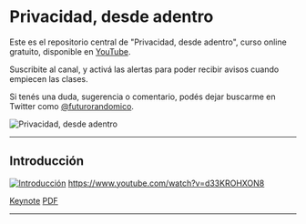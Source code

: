# Privacidad, desde adentro

Este es el repositorio central de "Privacidad, desde adentro", curso online gratuito, disponible en [YouTube](https://www.youtube.com/channel/UCZYvniRWZdC_YeIL9fxwlsg).

Suscribite al canal, y activá las alertas para poder recibir avisos cuando empiecen las clases.

Si tenés una duda, sugerencia o comentario, podés dejar buscarme en Twitter como [@futurorandomico](https://twitter.com/futurorandomico).

![Privacidad, desde adentro][logo]

---

## Introducción

[![Introducción](https://img.youtube.com/vi/d33KROHXON8/mqdefault.jpg)](https://www.youtube.com/watch?v=d33KROHXON8)
https://www.youtube.com/watch?v=d33KROHXON8

[Keynote](https://github.com/futurorandomico/privacidad-desde-adentro/blob/main/Introducción/Introducción.key)
[PDF](https://github.com/futurorandomico/privacidad-desde-adentro/blob/main/Introducción/Introducción.pdf)

---

[logo]: https://github.com/futurorandomico/privacidad-desde-adentro/blob/main/resources/header.jpg?raw=true "Logo"
